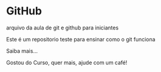# GitHub

arquivo da aula de git e github para iniciantes

Este é um repositorio teste para ensinar como o git funciona

Saiba mais...

Gostou do Curso, quer mais, ajude com um café!
